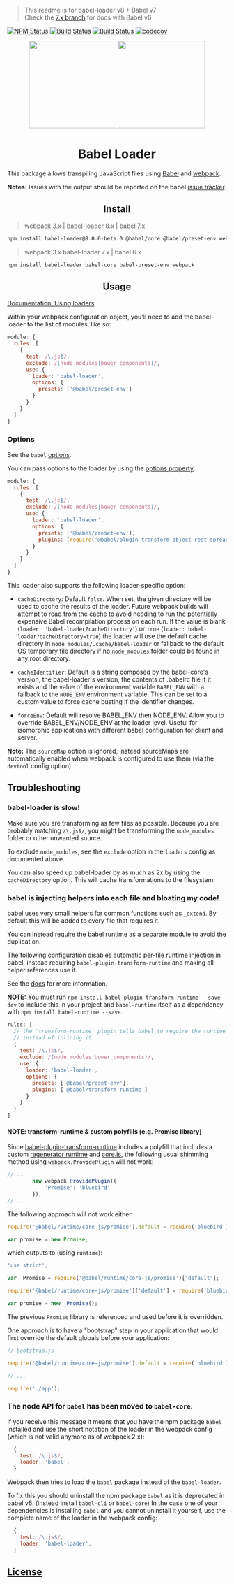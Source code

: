 > This readme is for babel-loader v8 + Babel v7  
> Check the [7.x branch](https://github.com/babel/babel-loader/tree/7.x) for docs with Babel v6

[![NPM Status](https://img.shields.io/npm/v/babel-loader.svg?style=flat)](https://www.npmjs.com/package/babel-loader)
[![Build Status](https://travis-ci.org/babel/babel-loader.svg?branch=master)](https://travis-ci.org/babel/babel-loader)
[![Build Status](https://ci.appveyor.com/api/projects/status/vgtpr2i5bykgyuqo/branch/master?svg=true)](https://ci.appveyor.com/project/danez/babel-loader/branch/master)
[![codecov](https://codecov.io/gh/babel/babel-loader/branch/master/graph/badge.svg)](https://codecov.io/gh/babel/babel-loader)

<div align="center">
  <a href="https://github.com/babel/babel/">
    <img width="200" height="200" src="https://rawgit.com/babel/logo/master/babel.svg">
  </a>
  <a href="https://github.com/webpack/webpack">
    <img width="200" height="200" src="https://webpack.js.org/assets/icon-square-big.svg">
  </a>
  <h1>Babel Loader</h1>
</div>

This package allows transpiling JavaScript files using [Babel](https://github.com/babel/babel) and [webpack](https://github.com/webpack/webpack).

__Notes:__ Issues with the output should be reported on the babel [issue tracker](https://github.com/babel/babel/issues).

<h2 align="center">Install</h2>

> webpack 3.x | babel-loader 8.x | babel 7.x

```bash
npm install babel-loader@8.0.0-beta.0 @babel/core @babel/preset-env webpack
```

> webpack 3.x babel-loader 7.x | babel 6.x

```bash
npm install babel-loader babel-core babel-preset-env webpack
```

<h2 align="center">Usage</h2>

[Documentation: Using loaders](https://webpack.js.org/loaders/)

Within your webpack configuration object, you'll need to add the babel-loader to the list of modules, like so:

```javascript
module: {
  rules: [
    {
      test: /\.js$/,
      exclude: /(node_modules|bower_components)/,
      use: {
        loader: 'babel-loader',
        options: {
          presets: ['@babel/preset-env']
        }
      }
    }
  ]
}
```

### Options

See the `babel` [options](https://babeljs.io/docs/usage/api/#options).


You can pass options to the loader by using the [options property](https://webpack.js.org/configuration/module/#rule-options-rule-query):

```javascript
module: {
  rules: [
    {
      test: /\.js$/,
      exclude: /(node_modules|bower_components)/,
      use: {
        loader: 'babel-loader',
        options: {
          presets: ['@babel/preset-env'],
          plugins: [require('@babel/plugin-transform-object-rest-spread')]
        }
      }
    }
  ]
}
```

This loader also supports the following loader-specific option:

* `cacheDirectory`: Default `false`. When set, the given directory will be used to cache the results of the loader. Future webpack builds will attempt to read from the cache to avoid needing to run the potentially expensive Babel recompilation process on each run. If the value is blank (`loader: 'babel-loader?cacheDirectory'`) or `true` (`loader: babel-loader?cacheDirectory=true`) the loader will use the default cache directory in `node_modules/.cache/babel-loader` or fallback to the default OS temporary file directory if no `node_modules` folder could be found in any root directory.

* `cacheIdentifier`: Default is a string composed by the babel-core's version, the babel-loader's version, the contents of .babelrc file if it exists and the value of the environment variable `BABEL_ENV` with a fallback to the `NODE_ENV` environment variable. This can be set to a custom value to force cache busting if the identifier changes.

* `forceEnv`: Default will resolve BABEL_ENV then NODE_ENV. Allow you to override BABEL_ENV/NODE_ENV at the loader level. Useful for isomorphic applications with different babel configuration for client and server.

__Note:__ The `sourceMap` option is ignored, instead sourceMaps are automatically enabled when webpack is configured to use them (via the `devtool` config option).

## Troubleshooting

### babel-loader is slow!

Make sure you are transforming as few files as possible. Because you are probably
matching `/\.js$/`, you might be transforming the `node_modules` folder or other unwanted
source.

To exclude `node_modules`, see the `exclude` option in the `loaders` config as documented above.

You can also speed up babel-loader by as much as 2x by using the `cacheDirectory` option.
This will cache transformations to the filesystem.

### babel is injecting helpers into each file and bloating my code!

babel uses very small helpers for common functions such as `_extend`. By default
this will be added to every file that requires it.

You can instead require the babel runtime as a separate module to avoid the duplication.

The following configuration disables automatic per-file runtime injection in babel, instead
requiring `babel-plugin-transform-runtime` and making all helper references use it.

See the [docs](http://babeljs.io/docs/plugins/transform-runtime/) for more information.

**NOTE:** You must run `npm install babel-plugin-transform-runtime --save-dev` to include this in your project and `babel-runtime` itself as a dependency with `npm install babel-runtime --save`.

```javascript
rules: [
  // the 'transform-runtime' plugin tells babel to require the runtime
  // instead of inlining it.
  {
    test: /\.js$/,
    exclude: /(node_modules|bower_components)/,
    use: {
      loader: 'babel-loader',
      options: {
        presets: ['@babel/preset-env'],
        plugins: ['@babel/transform-runtime']
      }
    }
  }
]
```

#### **NOTE:** transform-runtime & custom polyfills (e.g. Promise library)

Since [babel-plugin-transform-runtime](https://github.com/babel/babel/tree/master/packages/babel-plugin-transform-runtime) includes a polyfill that includes a custom [regenerator runtime](https://github.com/facebook/regenerator/blob/master/packages/regenerator-runtime/runtime.js) and [core.js](https://github.com/zloirock/core-js), the following usual shimming method using `webpack.ProvidePlugin` will not work:

```javascript
// ...
        new webpack.ProvidePlugin({
            'Promise': 'bluebird'
        }),
// ...
```

The following approach will not work either:

```javascript
require('@babel/runtime/core-js/promise').default = require('bluebird');

var promise = new Promise;
```

which outputs to (using `runtime`):

```javascript
'use strict';

var _Promise = require('@babel/runtime/core-js/promise')['default'];

require('@babel/runtime/core-js/promise')['default'] = require('bluebird');

var promise = new _Promise();
```

The previous `Promise` library is referenced and used before it is overridden.

One approach is to have a "bootstrap" step in your application that would first override the default globals before your application:

```javascript
// bootstrap.js

require('@babel/runtime/core-js/promise').default = require('bluebird');

// ...

require('./app');
```

### The node API for `babel` has been moved to `babel-core`.

If you receive this message it means that you have the npm package `babel` installed and use the short notation of the loader in the webpack config (which is not valid anymore as of webpack 2.x):
```js
  {
    test: /\.js$/,
    loader: 'babel',
  }
```

Webpack then tries to load the `babel` package instead of the `babel-loader`.

To fix this you should uninstall the npm package `babel` as it is deprecated in babel v6. (instead install `babel-cli` or `babel-core`)
In the case one of your dependencies is installing `babel` and you cannot uninstall it yourself, use the complete name of the loader in the webpack config:
```js
  {
    test: /\.js$/,
    loader: 'babel-loader',
  }
```

## [License](http://couto.mit-license.org/)
